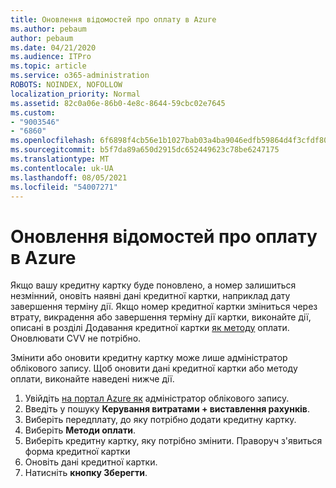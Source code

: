 ```yaml
---
title: Оновлення відомостей про оплату в Azure
ms.author: pebaum
author: pebaum
ms.date: 04/21/2020
ms.audience: ITPro
ms.topic: article
ms.service: o365-administration
ROBOTS: NOINDEX, NOFOLLOW
localization_priority: Normal
ms.assetid: 82c0a06e-86b0-4e8c-8644-59cbc02e7645
ms.custom:
- "9003546"
- "6860"
ms.openlocfilehash: 6f6898f4cb56e1b1027bab03a4ba9046edfb59864d4f3cfdf8057a18d737f6e9
ms.sourcegitcommit: b5f7da89a650d2915dc652449623c78be6247175
ms.translationtype: MT
ms.contentlocale: uk-UA
ms.lasthandoff: 08/05/2021
ms.locfileid: "54007271"
---
```

# <a name="update-payment-details-in-azure"></a>Оновлення відомостей про оплату в Azure

Якщо вашу кредитну картку буде поновлено, а номер залишиться незмінний, оновіть наявні дані кредитної картки, наприклад дату завершення терміну дії. Якщо номер кредитної картки зміниться через втрату, викрадення або завершення терміну дії картки, виконайте дії, описані в розділі Додавання кредитної картки [як методу](https://docs.microsoft.com/azure/cost-management-billing/manage/change-credit-card?WT.mc_id=Portal-Microsoft_Azure_Support#addcard) оплати. Оновлювати CVV не потрібно.

Змінити або оновити кредитну картку може лише адміністратор облікового запису. Щоб оновити дані кредитної картки або методу оплати, виконайте наведені нижче дії.

1. Увійдіть [на портал Azure як](https://portal.azure.com/) адміністратор облікового запису.
2. Введіть у пошуку **Керування витратами + виставлення рахунків**.
3. Виберіть передплату, до яку потрібно додати кредитну картку.
4. Виберіть **Методи оплати**.
5. Виберіть кредитну картку, яку потрібно змінити. Праворуч з'явиться форма кредитної картки
6. Оновіть дані кредитної картки.
7. Натисніть **кнопку Зберегти**.
